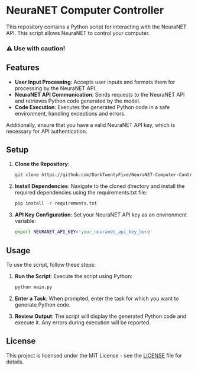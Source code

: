 # NeuraNET Computer Controller

This repository contains a Python script for interacting with the NeuraNET API. This script allows NeuraNET to control your computer.

### ⚠️ Use with caution!

## Features

- **User Input Processing**: Accepts user inputs and formats them for processing by the NeuraNET API.
- **NeuraNET API Communication**: Sends requests to the NeuraNET API and retrieves Python code generated by the model.
- **Code Execution**: Executes the generated Python code in a safe environment, handling exceptions and errors.

Additionally, ensure that you have a valid NeuraNET API key, which is necessary for API authentication.

## Setup

1. **Clone the Repository**:
   ```bash
   git clone https://github.com/DarkTwentyFive/NeuraNET-Computer-Controller.git
   ```
   
2. **Install Dependencies**:
Navigate to the cloned directory and install the required dependencies using the requirements.txt file:
   ```bash
   pip install -r requirements.txt
   ```

3. **API Key Configuration**:
Set your NeuraNET API key as an environment variable:
   ```bash
   export NEURANET_API_KEY='your_neuranet_api_key_here'
   ```

## Usage
To use the script, follow these steps:

1. **Run the Script**:
Execute the script using Python:
   ```bash
   python main.py
   ```

2. **Enter a Task**:
When prompted, enter the task for which you want to generate Python code.

3. **Review Output**:
The script will display the generated Python code and execute it. Any errors during execution will be reported.

## License
This project is licensed under the MIT License - see the [LICENSE](LICENCE) file for details.
